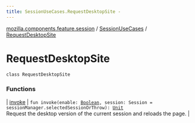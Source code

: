 ```yaml
---
title: SessionUseCases.RequestDesktopSite - 
---
```


[mozilla.components.feature.session](../../index.html) / [SessionUseCases](../index.html) / [RequestDesktopSite](./index.html)

# RequestDesktopSite

`class RequestDesktopSite`

### Functions

| [invoke](invoke.html) | `fun invoke(enable: `[`Boolean`](https://kotlinlang.org/api/latest/jvm/stdlib/kotlin/-boolean/index.html)`, session: Session = sessionManager.selectedSessionOrThrow): `[`Unit`](https://kotlinlang.org/api/latest/jvm/stdlib/kotlin/-unit/index.html)<br>Request the desktop version of the current session and reloads the page. |

